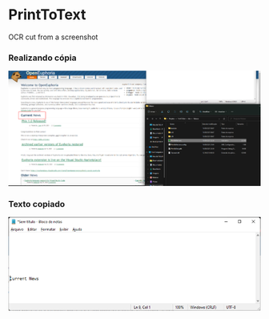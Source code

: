 # PrintToText
OCR cut from a screenshot

### Realizando cópia
![img](/screen/screen%20(2).png)

### Texto copiado
![img](/screen/screen%20(1).png)